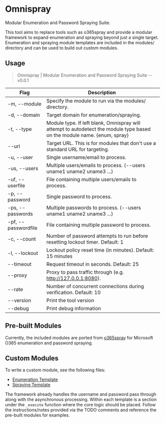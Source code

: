 # Omnispray

Modular Enumeration and Password Spraying Suite.

This tool aims to replace tools such as o365spray and provide a modular framework to expand enumeration and spraying beyond just a single target. Enumeration and spraying module templates are included in the modules/ directory and can be used to build out custom modules.

## Usage

> Omnispray | Modular Enumeration and Password Spraying Suite -- v0.0.1

| Flag         | Description                                                                                                  |
|--------------|--------------------------------------------------------------------------------------------------------------|
| -m, --module | Specify the module to run via the modules/ directory.                                                        |
| -d, --domain | Target domain for enumeration/spraying.                                                                      |
| -t, --type   | Module type. If left blank, Omnispray will attempt to autodetect the module type based on the module name. {enum, spray} |
| --url        | Target URL. This is for modules that don't use a standard URL for targeting.                                 |
| -u, --user   | Single username/email to process.                                                                            |
| -us, --users | Multiple users/emails to process. (--users uname1 uname2 uname3 ...)                                         |
| -uf, --userfile  | File containing multiple users/emails to process.                                                        |
| -p, --password   | Single password to process.                                                                              |
| -ps, --passwords | Multiple passwords to process. (--users uname1 uname2 uname3 ...)                                        |
| -pf, --passwordfile | File containing multiple password to process.                                                         |
| -c, --count   | Number of password attempts to run before resetting lockout timer. Default: 1                               |
| -l, --lockout | Lockout policy reset time (in minutes). Default: 15 minutes                                                 |
| --timeout     | Request timeout in seconds. Default: 25                                                                     |
| --proxy       | Proxy to pass traffic through (e.g. http://127.0.0.1:8080).                                                 |
| --rate        | Number of concurrent connections during verification. Default: 10                                           |
| --version     | Print the tool version                                                                                      |
| --debug       | Print debug information                                                                                     |

## Pre-built Modules

Currently, the included modules are ported from [o365spray](https://github.com/0xZDH/o365spray) for Microsoft O365 enumeration and password spraying.

## Custom Modules

To write a custom module, see the following files:
* [Enumeration Template](modules/__enum_template__.py)
* [Spraying Template](modules/__spray_template__.py)

The framework already handles the username and password pass through along with the asynchronous processing. Within each template is a section under the `_execute` function where the core logic should be placed. Follow the instructions/notes provided via the TODO comments and reference the pre-built modules for examples.